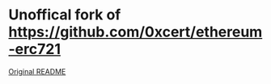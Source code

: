 # Unoffical fork of https://github.com/0xcert/ethereum-erc721

[Original README](README-original.md)